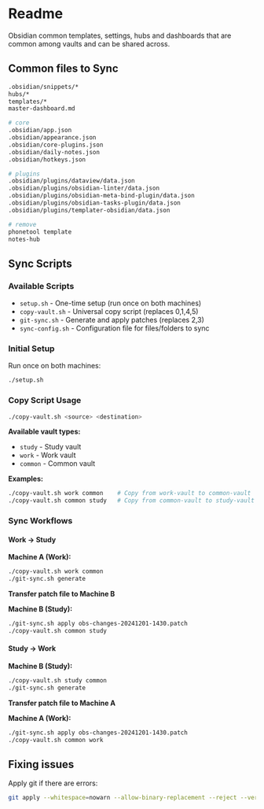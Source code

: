 # Readme

Obsidian common templates, settings, hubs and dashboards that are common among vaults and can be shared across.

## Common files to Sync

```sh
.obsidian/snippets/*
hubs/*
templates/*
master-dashboard.md

# core
.obsidian/app.json
.obsidian/appearance.json
.obsidian/core-plugins.json
.obsidian/daily-notes.json
.obsidian/hotkeys.json

# plugins
.obsidian/plugins/dataview/data.json
.obsidian/plugins/obsidian-linter/data.json
.obsidian/plugins/obsidian-meta-bind-plugin/data.json
.obsidian/plugins/obsidian-tasks-plugin/data.json
.obsidian/plugins/templater-obsidian/data.json

# remove
phonetool template
notes-hub
```

## Sync Scripts

### Available Scripts
- `setup.sh` - One-time setup (run once on both machines)
- `copy-vault.sh` - Universal copy script (replaces 0,1,4,5)
- `git-sync.sh` - Generate and apply patches (replaces 2,3)
- `sync-config.sh` - Configuration file for files/folders to sync

### Initial Setup
Run once on both machines:
```bash
./setup.sh
```

### Copy Script Usage
```bash
./copy-vault.sh <source> <destination>
```

**Available vault types:**
- `study` - Study vault
- `work` - Work vault  
- `common` - Common vault

**Examples:**
```bash
./copy-vault.sh work common    # Copy from work-vault to common-vault
./copy-vault.sh common study   # Copy from common-vault to study-vault
```

### Sync Workflows

#### Work → Study
**Machine A (Work):**
```bash
./copy-vault.sh work common
./git-sync.sh generate
```
**Transfer patch file to Machine B**

**Machine B (Study):**
```bash
./git-sync.sh apply obs-changes-20241201-1430.patch
./copy-vault.sh common study
```

#### Study → Work
**Machine B (Study):**
```bash
./copy-vault.sh study common
./git-sync.sh generate
```
**Transfer patch file to Machine A**

**Machine A (Work):**
```bash
./git-sync.sh apply obs-changes-20241201-1430.patch
./copy-vault.sh common work
```

## Fixing issues

Apply git if there are errors:

```sh
git apply --whitespace=nowarn --allow-binary-replacement --reject --verbose new.patch 2>&1 | grep -v -E "Falling back to direct application|cannot apply binary patch to|\.DS_Store"
```
